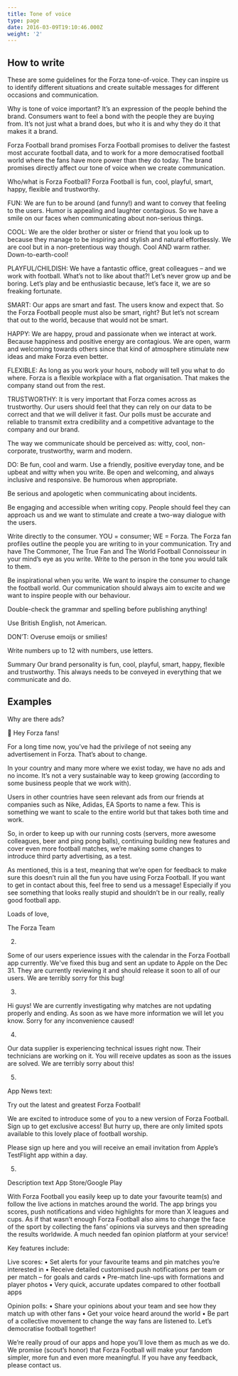 ```yaml
---
title: Tone of voice
type: page
date: 2016-03-09T19:10:46.000Z
weight: '2'
---
```


## How to write

These are some guidelines for the Forza tone-of-voice. They can inspire us to identify different situations and create suitable messages for different occasions and communication.

Why is tone of voice important? It’s an expression of the people behind the brand. Consumers want to feel a bond with the people they are buying from. It’s not just what a brand does, but who it is and why they do it that makes it a brand.

Forza Football brand promises
Forza Football promises to deliver the fastest most accurate football data, and to work for a more democratised football world where the fans have more power than they do today. 
The brand promises directly affect our tone of voice when we create communication.

Who/what is Forza Football?
Forza Football is fun, cool, playful, smart, happy, flexible and trustworthy.

FUN: We are fun to be around (and funny!) and want to convey that feeling to the users. Humor is appealing and laughter contagious. So we have a smile on our faces when communicating about non-serious things.

COOL: We are the older brother or sister or friend that you look up to because they manage to be inspiring and stylish and natural effortlessly. We are cool but in a non-pretentious way though. Cool AND warm rather. Down-to-earth-cool!

PLAYFUL/CHILDISH: We have a fantastic office, great colleagues – and we work with football. What’s not to like about that?! Let’s never grow up and be boring. Let’s play and be enthusiastic because, let’s face it, we are so freaking fortunate.

SMART: Our apps are smart and fast. The users know and expect that. So the Forza Football people must also be smart, right? But let’s not scream that out to the world, because that would not be smart.

HAPPY: We are happy, proud and passionate when we interact at work. Because happiness and positive energy are contagious. We are open, warm and welcoming towards others since that kind of atmosphere stimulate new ideas and make Forza even better.

FLEXIBLE: As long as you work your hours, nobody will tell you what to do where. Forza is a flexible workplace with a flat organisation. That makes the company stand out from the rest.

TRUSTWORTHY: It is very important that Forza comes across as trustworthy. Our users should feel that they can rely on our data to be correct and that we will deliver it fast. Our polls must be accurate and reliable to transmit extra credibility and a competitive advantage to the company and our brand.

The way we communicate should be perceived as: witty, cool, non-corporate, trustworthy, warm and modern.

DO:
Be fun, cool and warm. Use a friendly, positive everyday tone, and be upbeat and witty when you write. Be open and welcoming, and always inclusive and responsive.  Be humorous when appropriate.

Be serious and apologetic when communicating about incidents.

Be engaging and accessible when writing copy. People should feel they can approach us and we want to stimulate and create a two-way dialogue with the users. 

Write directly to the consumer. YOU = consumer; WE = Forza. The Forza fan profiles outline the people you are writing to in your communication. Try and have The Commoner, The True Fan and The World Football Connoisseur in your mind’s eye as you write. Write to the person in the tone you would talk to them.

Be inspirational when you write. We want to inspire the consumer to change the football world.
Our communication should always aim to excite and we want to inspire people with our behaviour.

Double-check the grammar and spelling before publishing anything!

Use British English, not American.

DON’T:
Overuse emoijs or smilies!

Write numbers up to 12 with numbers, use letters.

Summary
Our brand personality is fun, cool, playful, smart, happy, flexible and trustworthy. This always needs to be conveyed in everything that we communicate and do.


## Examples

Why are there ads? 

:wave: 
Hey Forza fans!

For a long time now, you’ve had the privilege of not seeing any advertisement in Forza. That’s about to change. 

In your country and many more where we exist today, we have no ads and no income. It’s not a very sustainable way to keep growing (according to some business people that we work with). 

Users in other countries have seen relevant ads from our friends at companies such as Nike, Adidas, EA Sports to name a few. This is something we want to scale to the entire world but that takes both time and work. 


So, in order to keep up with our running costs (servers, more awesome colleagues, beer and ping pong balls), continuing building new features and cover even more football matches, we’re making some changes to introduce third party advertising, as a test.  

As mentioned, this is a test, meaning that we’re open for feedback to make sure this doesn’t ruin all the fun you have using Forza Football. If you want to get in contact about this, feel free to send us a message! Especially if you see something that looks really stupid and shouldn’t be in our really, really good football app.

Loads of love, 

The Forza Team

2)

Some of our users experience issues with the calendar in the Forza Football app currently. We've fixed this bug and sent an update to Apple on the Dec 31. They are currently reviewing it and should release it soon to all of our users. We are terribly sorry for this bug!

3)
Hi guys! We are currently investigating why matches are not updating properly and ending. As soon as we have more information we will let you know. Sorry for any inconvenience caused!

4)
Our data supplier is experiencing technical issues right now. Their technicians are working on it. You will receive updates as soon as the issues are solved. We are terribly sorry about this!

5)

App News text:

Try out the latest and greatest Forza Football!

We are excited to introduce some of you to a new version of Forza Football. Sign up to get exclusive access! But hurry up, there are only limited spots available to this lovely place of football worship.

Please sign up here and you will receive an email invitation from Apple’s TestFlight app within a day.

5)

Description text App Store/Google Play

With Forza Football you easily keep up to date your favourite team(s) and follow the live actions in matches around the world. The app brings you scores, push notifications and video highlights for more than X leagues and cups. 
As if that wasn’t enough Forza Football also aims to change the face of the sport by collecting the fans’ opinions via surveys and then spreading the results worldwide. A much needed fan opinion platform at your service!

Key features include:

Live scores:
•    Set alerts for your favourite teams and pin matches you’re interested in
•    Receive detailed customised push notifications per team or per match – for goals and cards 
•    Pre-match line-ups with formations and player photos
•    Very quick, accurate updates compared to other football apps

Opinion polls:
•    Share your opinions about your team and see how they match up with other fans
•    Get your voice heard around the world
•    Be part of a collective movement to change the way fans are listened to. Let’s democratise football together!

We’re really proud of our apps and hope you’ll love them as much as we do. We promise (scout’s honor) that Forza Football will make your fandom simpler, more fun and even more meaningful. If you have any feedback, please contact us.

